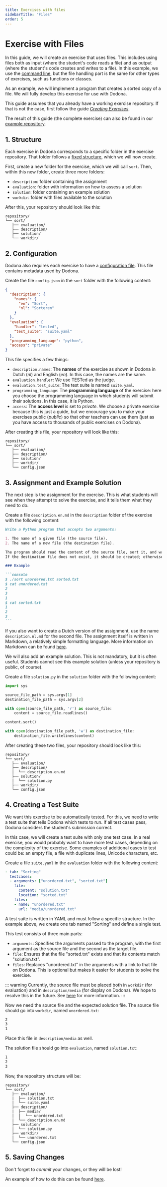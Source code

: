 ```yaml
---
title: Exercises with files
sidebarTitle: "Files"
order: 5
---
```


# Exercise with Files

In this guide, we will create an exercise that uses files.
This includes using files both as input (where the student's code reads a file) and as output (where the student's code creates and writes to a file).
In this example, we use the [command line](/en/guides/exercises/examples/command-line), but the file handling part is the same for other types of exercises, such as functions or classes.

As an example, we will implement a program that creates a sorted copy of a file.
We will fully develop this exercise for use with Dodona.

This guide assumes that you already have a working exercise repository.
If that is not the case, first follow the guide [_Creating Exercises_](/en/guides/exercises/creating-exercises/introduction/).

The result of this guide (the complete exercise) can also be found in our [example repository](https://github.com/dodona-edu/example-exercises/tree/master/tested/files/).

## 1. Structure

Each exercise in Dodona corresponds to a specific folder in the exercise repository.
That folder follows a [fixed structure](/en/references/exercise-directory-structure), which we will now create.

First, create a new folder for the exercise, which we will call `sort`.
Then, within this new folder, create three more folders:
- `description`: folder containing the assignment
- `evaluation`: folder with information on how to assess a solution
- `solution`: folder containing an example solution
- `workdir`: folder with files available to the solution

After this, your repository should look like this:

```
repository/
└── sort/
   ├── evaluation/
   ├── description/
   ├── solution/
   └── workdir/
```

## 2. Configuration

Dodona also requires each exercise to have a [configuration file](/en/references/exercise-config).
This file contains metadata used by Dodona.

Create the file `config.json` in the `sort` folder with the following content:

```json
{
  "description": {
    "names": {
      "en": "Sort",
      "nl": "Sorteren"
    }
  },
  "evaluation": {
    "handler": "tested",
    "test_suite": "suite.yaml"
  },
  "programming_language": "python",
  "access": "private"
}
```

This file specifies a few things:

- `description.names`: The **names** of the exercise as shown in Dodona in Dutch (_nl_) and English (_en_). In this case, the names are the same.
- `evaluation.handler`: We use TESTed as the judge.
- `evaluation.test_suite`: The test suite is named `suite.yaml`.
- `programming_language`: The **programming language** of the exercise: here you choose the programming language in which students will submit their solutions. In this case, it is Python.
- `access`: The **access level** is set to _private_. We choose a private exercise because this is just a guide, but we encourage you to make your exercises public (_public_) so that other teachers can use them (just as you have access to thousands of public exercises on Dodona).

After creating this file, your repository will look like this:

```
repository/
└── sort/
   ├── evaluation/
   ├── description/
   ├── solution/
   ├── workdir/
   └── config.json
```

## 3. Assignment and Example Solution

The next step is the assignment for the exercise.
This is what students will see when they attempt to solve the exercise, and it tells them what they need to do.

Create a file `description.en.md` in the `description` folder of the exercise with the following content:

````markdown
Write a Python program that accepts two arguments:

1. The name of a given file (the source file).
2. The name of a new file (the destination file).

The program should read the content of the source file, sort it, and write the sorted content to the destination file.
If the destination file does not exist, it should be created; otherwise, it should be overwritten.

### Example

```console
$ ./sort unordered.txt sorted.txt
$ cat unordered.txt
2
3
1
$ cat sorted.txt
1
2
3
```
````

If you also want to create a Dutch version of the assignment, use the name `description.nl.md` for the second file.
The assignment itself is written in Markdown, a relatively simple formatting language. More information on Markdown can be found [here](/en/references/exercise-description).

We will also add an example solution. This is not mandatory, but it is often useful. Students cannot see this example solution (unless your repository is public, of course).

Create a file `solution.py` in the `solution` folder with the following content:

```python
import sys

source_file_path = sys.argv[1]
destination_file_path = sys.argv[2]

with open(source_file_path, 'r') as source_file:
    content = source_file.readlines()

content.sort()

with open(destination_file_path, 'w') as destination_file:
    destination_file.writelines(content)
```

After creating these two files, your repository should look like this:

```
repository/
└── sort/
   ├── evaluation/
   ├── description/
   |  └── description.en.md
   ├── solution/
   |  └── solution.py
   ├── workdir/
   └── config.json
```

## 4. Creating a Test Suite

We want this exercise to be automatically tested.
For this, we need to write a test suite that tells Dodona which tests to run.
If all test cases pass, Dodona considers the student's submission correct.

In this case, we will create a test suite with only one test case.
In a real exercise, you would probably want to have more test cases, depending on the complexity of the exercise.
Some examples of additional cases to test could be: an empty file, a file with duplicate lines, Unicode characters, etc.

Create a file `suite.yaml` in the `evaluation` folder with the following content:

```yaml
- tab: "Sorting"
  testcases:
  - arguments: ["unordered.txt", "sorted.txt"]
    file:
      content: "solution.txt"
      location: "sorted.txt"
    files:
    - name: "unordered.txt"
      url: "media/unordered.txt"
```

A test suite is written in YAML and must follow a specific structure.
In the example above, we create one tab named "Sorting" and define a single test.

This test consists of three main parts:
- `arguments`: Specifies the arguments passed to the program, with the first argument as the source file and the second as the target file.
- `file`: Ensures that the file "sorted.txt" exists and that its contents match "solution.txt".
- `files`: Replaces "unordered.txt" in the arguments with a link to that file on Dodona. This is optional but makes it easier for students to solve the exercise.

::: warning
Currently, the source file must be placed both in `workdir` (for evaluation) and in `description/media` (for display on Dodona).
We hope to resolve this in the future. See [here](/en/guides/exercises/testsuites/) for more information.
:::

Now we need the source file and the expected solution file.
The source file should go into `workdir`, named `unordered.txt`:

```txt
2
3
1
```

Place this file in `description/media` as well.

The solution file should go into `evaluation`, named `solution.txt`:

```txt
1
2
3
```

Now, the repository structure will be:

```
repository/
└── sort/
   ├── evaluation/
   |  ├── solution.txt
   |  └── suite.yaml
   ├── description/
   |  ├── media/
   |  |  └── unordered.txt
   |  └── description.en.md
   ├── solution/
   |  └── solution.py
   ├── workdir/
   |  └── unordered.txt
   └── config.json
```

## 5. Saving Changes

Don't forget to _commit_ your changes, or they will be lost!

An example of how to do this can be found [here](/en/guides/exercises/creating-exercises/exercise/#_5-saving-changes).

